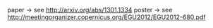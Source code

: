 paper -> see http://arxiv.org/abs/1301.1334
poster -> see http://meetingorganizer.copernicus.org/EGU2012/EGU2012-680.pdf
